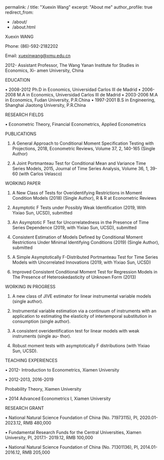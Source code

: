 permalink: /
title: "Xuexin Wang"
excerpt: "About me"
author_profile: true
redirect_from: 
  - /about/
  - /about.html

Xuexin WANG

Phone: (86)-592-2182202

Email: xuexinwang@xmu.edu.cn

2012-	Assistant Professor, The Wang Yanan Institute for Studies in Economics, Xi- amen University, China

EDUCATION

•	2008-2012	Ph.D in Economics, Universidad Carlos III de Madrid
•	2006-2008	M.A in Economics, Universidad Carlos III de Madrid
•	2003-2006	M.A in Economics, Fudan University, P.R.China
•	1997-2001	B.S in Engineering, Shanghai Jiaotong University, P.R.China

RESEARCH FIELDS

•	Econometric Theory, Financial Econometrics, Applied Econometrics

PUBLICATIONS

1.	A General Approach to Conditional Moment Specification Testing with Projections,  2018, Econometric Reviews, Volume 37, 2, 140-165 (Single Author)

2.	A Joint Portmanteau Test for Conditional Mean and Variance Time Series Models, 2015, Journal of Time Series Analysis, Volume 36, 1, 39-60 (with Carlos Velasco)

WORKING PAPER

1.	A New Class of Tests for Overidentifying Restrictions in Moment Condition Models (2018) (Single Author), R & R at Econometric Reviews

2.	Asymptotic F Tests under Possibly Weak Identification (2019, With Yixiao Sun, UCSD), submitted

3.	An Asymptotic F Test for Uncorrelatedness in the Presence of Time Series Dependence (2019, with Yixiao Sun, UCSD), submitted

4.	Consistent Estimation of Models Defined by Conditional Moment Restrictions Under Minimal Identifying Conditions (2019) (Single Author), submitted

5.	A Simple Asymptotically F-Distributed Portmanteau Test for Time Series Models with Uncorrelated Innovations (2019, with Yixiao Sun, UCSD)

6.	Improved Consistent Conditional Moment Test for Regression Models in The Presence   of Heteroskedasticity of Unknown Form (2013)
 
WORKING  IN PROGRESS

1.	A new class of JIVE estimator for linear instrumental variable models (single author).

2.	Instrumental variable estimation via a continuum of instruments with an application to estimating the elasticity of intertemporal substitution in consumption (single author).

3.	A consistent overidentification test for linear models with weak instruments (single au- thor).

4.	Robust moment tests with asymptotically F distributions (with Yixiao Sun, UCSD).

TEACHING  EXPERIENCES

•	2012-	Introduction to Econometrics, Xiamen University
 
• 2012-2013, 2016-2019
 
Probability Theory, Xiamen University
 
•	2014	Advanced Econometrics I, Xiamen University

RESEARCH GRANT

•	National Natural Science Foundation of China (No. 71973115), PI, 2020.01-2023.12,  RMB 480,000

•	Fundamental Research Funds for the Central Universities, Xiamen University, PI, 2017.1- 2019.12, RMB 100,000

•	National Natural Science Foundation of China (No. 71301136), PI, 2014.01-2016.12,  RMB 205,000
